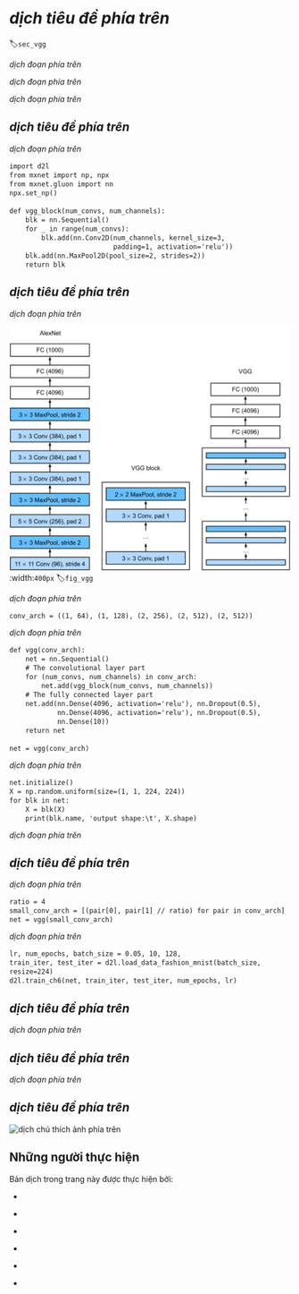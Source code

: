 <!-- ===================== Bắt đầu dịch Phần  ==================== -->
<!-- ========================================= REVISE PHẦN  - BẮT ĐẦU =================================== -->

<!--
# Networks Using Blocks (VGG)
-->

# *dịch tiêu đề phía trên*
:label:`sec_vgg`

<!--
While AlexNet proved that deep convolutional neural networks
can achieve good results, it did not offer a general template
to guide subsequent researchers in designing new networks.
In the following sections, we will introduce several heuristic concepts
commonly used to design deep networks.
-->

*dịch đoạn phía trên*

<!--
Progress in this field mirrors that in chip design
where engineers went from placing transistors
to logical elements to logic blocks.
Similarly, the design of neural network architectures
had grown progressively more abstract,
with researchers moving from thinking in terms of
individual neurons to whole layers,
and now to blocks, repeating patterns of layers.
-->

*dịch đoạn phía trên*

<!--
The idea of using blocks first emerged from the
[Visual Geometry Group](http://www.robots.ox.ac.uk/~vgg/) (VGG)
at Oxford University,
in their eponymously-named VGG network.
It is easy to implement these repeated structures in code
with any modern deep learning framework by using loops and subroutines.
-->

*dịch đoạn phía trên*


<!--
## VGG Blocks
-->

## *dịch tiêu đề phía trên*

<!--
The basic building block of classic convolutional networks
is a sequence of the following layers:
(i) a convolutional layer
(with padding to maintain the resolution),
(ii) a nonlinearity such as a ReLU, (iii) a pooling layer such
as a max pooling layer.
One VGG block consists of a sequence of convolutional layers,
followed by a max pooling layer for spatial downsampling.
In the original VGG paper :cite:`Simonyan.Zisserman.2014`,
the authors
employed convolutions with $3\times3$ kernels
and $2 \times 2$ max pooling with stride of $2$
(halving the resolution after each block).
In the code below, we define a function called `vgg_block`
to implement one VGG block.
The function takes two arguments
corresponding to the number of convolutional layers `num_convs`
and the number of output channels `num_channels`.
-->

*dịch đoạn phía trên*

```{.python .input  n=1}
import d2l
from mxnet import np, npx
from mxnet.gluon import nn
npx.set_np()

def vgg_block(num_convs, num_channels):
    blk = nn.Sequential()
    for _ in range(num_convs):
        blk.add(nn.Conv2D(num_channels, kernel_size=3,
                          padding=1, activation='relu'))
    blk.add(nn.MaxPool2D(pool_size=2, strides=2))
    return blk
```

<!--
## VGG Network
-->

## *dịch tiêu đề phía trên*

<!--
Like AlexNet and LeNet,
the VGG Network can be partitioned into two parts:
the first consisting mostly of convolutional and pooling layers
and a second consisting of fully-connected layers.
The convolutional portion of the net connects several `vgg_block` modules
in succession.
In :numref:`fig_vgg`, the variable `conv_arch` consists of a list of tuples (one per block),
where each contains two values: the number of convolutional layers
and the number of output channels,
which are precisely the arguments requires to call
the `vgg_block` function.
The fully-connected module is identical to that covered in AlexNet.
-->

*dịch đoạn phía trên*

<!--
![Designing a network from building blocks](../img/vgg.svg)
-->

![*dịch chú thích ảnh phía trên*](../img/vgg.svg)
:width:`400px`
:label:`fig_vgg`

<!--
The original VGG network had 5 convolutional blocks,
among which the first two have one convolutional layer each
and the latter three contain two convolutional layers each.
The first block has 64 output channels
and each subsequent block doubles the number of output channels,
until that number reaches $512$.
Since this network uses $8$ convolutional layers
and $3$ fully-connected layers, it is often called VGG-11.
-->

*dịch đoạn phía trên*

```{.python .input  n=2}
conv_arch = ((1, 64), (1, 128), (2, 256), (2, 512), (2, 512))
```

<!--
The following code implements VGG-11. This is a simple matter of executing a for loop over `conv_arch`.
-->

*dịch đoạn phía trên*

```{.python .input  n=3}
def vgg(conv_arch):
    net = nn.Sequential()
    # The convolutional layer part
    for (num_convs, num_channels) in conv_arch:
        net.add(vgg_block(num_convs, num_channels))
    # The fully connected layer part
    net.add(nn.Dense(4096, activation='relu'), nn.Dropout(0.5),
            nn.Dense(4096, activation='relu'), nn.Dropout(0.5),
            nn.Dense(10))
    return net

net = vgg(conv_arch)
```

<!--
Next, we will construct a single-channel data example
with a height and width of 224 to observe the output shape of each layer.
-->

*dịch đoạn phía trên*

```{.python .input  n=4}
net.initialize()
X = np.random.uniform(size=(1, 1, 224, 224))
for blk in net:
    X = blk(X)
    print(blk.name, 'output shape:\t', X.shape)
```

<!--
As you can see, we halve height and width at each block,
finally reaching a height and width of 7
before flattening the representations
for processing by the fully-connected layer.
-->

*dịch đoạn phía trên*

<!--
## Model Training
-->

## *dịch tiêu đề phía trên*

<!--
Since VGG-11 is more computationally-heavy than AlexNet
we construct a network with a smaller number of channels.
This is more than sufficient for training on Fashion-MNIST.
-->

*dịch đoạn phía trên*

```{.python .input  n=5}
ratio = 4
small_conv_arch = [(pair[0], pair[1] // ratio) for pair in conv_arch]
net = vgg(small_conv_arch)
```

<!--
Apart from using a slightly larger learning rate,
the model training process is similar to that of AlexNet in the last section.
-->

*dịch đoạn phía trên*

```{.python .input}
lr, num_epochs, batch_size = 0.05, 10, 128,
train_iter, test_iter = d2l.load_data_fashion_mnist(batch_size, resize=224)
d2l.train_ch6(net, train_iter, test_iter, num_epochs, lr)
```

<!--
## Summary
-->

## *dịch tiêu đề phía trên*

<!--
* VGG-11 constructs a network using reusable convolutional blocks. Different VGG models can be defined by the differences in the number of convolutional layers and output channels in each block.
* The use of blocks leads to very compact representations of the network definition. It allows for efficient design of complex networks.
* In their work Simonyan and Ziserman experimented with various architectures. In particular, they found that several layers of deep and narrow convolutions (i.e., $3 \times 3$) were more effective than fewer layers of wider convolutions.
-->

*dịch đoạn phía trên*

<!--
## Exercises
-->

## *dịch tiêu đề phía trên*

<!--
1. When printing out the dimensions of the layers we only saw 8 results rather than 11. Where did the remaining 3 layer informations go?
1. Compared with AlexNet, VGG is much slower in terms of computation, and it also needs more GPU memory. Try to analyze the reasons for this.
1. Try to change the height and width of the images in Fashion-MNIST from 224 to 96. What influence does this have on the experiments?
1. Refer to Table 1 in :cite:`Simonyan.Zisserman.2014` to construct other common models, such as VGG-16 or VGG-19.
-->

*dịch đoạn phía trên*

<!--
## [Discussions](https://discuss.mxnet.io/t/2355)
-->

## *dịch tiêu đề phía trên*

<!--
![](../img/qr_vgg.svg)
-->

![*dịch chú thích ảnh phía trên*](../img/qr_vgg.svg)

<!-- ===================== Kết thúc dịch Phần  ==================== -->
<!-- ========================================= REVISE PHẦN  - KẾT THÚC ===================================-->

## Những người thực hiện
Bản dịch trong trang này được thực hiện bởi:
<!--
Tác giả của mỗi Pull Request điền tên mình và tên những người review mà bạn thấy
hữu ích vào từng phần tương ứng. Mỗi dòng một tên, bắt đầu bằng dấu `*`.

Lưu ý:
* Nếu reviewer không cung cấp tên, bạn có thể dùng tên tài khoản GitHub của họ
với dấu `@` ở đầu. Ví dụ: @aivivn.

* Tên đầy đủ của các reviewer có thể được tìm thấy tại https://github.com/aivivn/d2l-vn/blob/master/docs/contributors_info.md
-->

<!-- Phần 1 -->
*

<!-- Phần 2 -->
*

<!-- Phần 3 -->
*

<!-- Phần 4 -->
*

<!-- Phần 5 -->
*

<!-- Phần 6 -->
*
